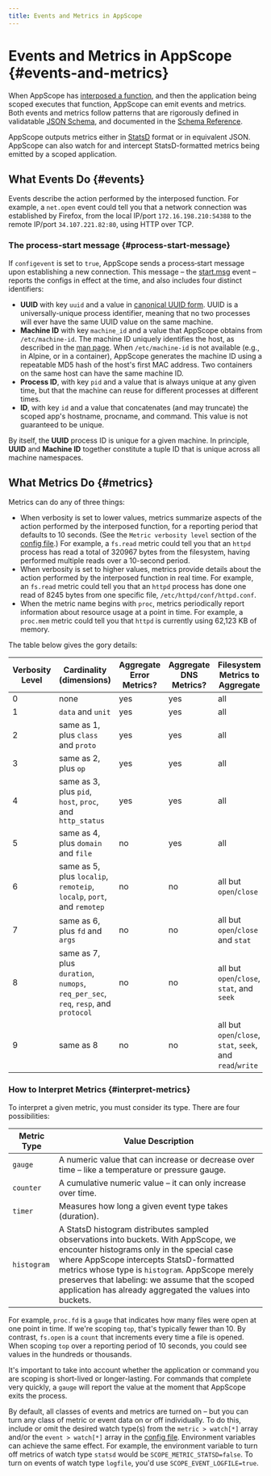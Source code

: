 ```yaml
---
title: Events and Metrics in AppScope
---
```


# Events and Metrics in AppScope {#events-and-metrics}

When AppScope has [interposed a function](/docs/how-works), and then the application being scoped executes that function, AppScope can emit events and metrics. Both events and metrics follow patterns that are rigorously defined in validatable [JSON Schema](https://json-schema.org/), and documented in the [Schema Reference](/docs/schema-reference).

AppScope outputs metrics either in [StatsD](https://github.com/statsd/statsd) format or in equivalent JSON. AppScope can also watch for and intercept StatsD-formatted metrics being emitted by a scoped application.

## What Events Do {#events}

Events describe the action performed by the interposed function. For example, a `net.open` event could tell you that a network connection was established by Firefox, from the local IP/port `172.16.198.210:54388` to the remote IP/port `34.107.221.82:80`, using HTTP over TCP.

### The process‑start message {#process-start-message}

If `configevent` is set to `true`, AppScope sends a process‑start message upon establishing a new connection. This message – the [start.msg](schema-reference#eventstartmsg) event – reports the configs in effect at the time, and also includes four distinct identifiers:
  - **UUID** with key `uuid` and a value in [canonical UUID form](https://en.wikipedia.org/wiki/Universally_unique_identifier). UUID is a universally-unique process identifier, meaning that no two processes will ever have the same UUID value on the same machine.
  - **Machine ID** with key `machine_id` and a value that AppScope obtains from `/etc/machine-id`. The machine ID uniquely identifies the host, as described in the [man page](https://man7.org/linux/man-pages/man5/machine-id.5.html). When `/etc/machine-id` is not available (e.g., in Alpine, or in a container), AppScope generates the machine ID using a repeatable MD5 hash of the host's first MAC address. Two containers on the same host can have the same machine ID.
  - **Process ID**, with key `pid` and a value that is always unique at any given time, but that the machine can reuse for different processes at different times.
  - **ID**, with key `id` and a value that concatenates (and may truncate) the scoped app's hostname, procname, and command. This value is not guaranteed to be unique.

By itself, the **UUID** process ID is unique for a given machine. In principle, **UUID** and **Machine ID** together constitute a tuple ID that is unique across all machine namespaces.

## What Metrics Do {#metrics}

Metrics can do any of three things:
* When verbosity is set to lower values, metrics summarize aspects of the action performed by the interposed function, for a reporting period that defaults to 10 seconds. (See the `Metric verbosity level` section of the [config file](/docs/config-file).) For example, a `fs.read` metric could tell you that an `httpd` process has read a total of 320967 bytes from the filesystem, having performed multiple reads over a 10-second period.
* When verbosity is set to higher values, metrics provide details about the action performed by the interposed function in real time. For example, an `fs.read` metric could tell you that an `httpd` process has done one read of 8245 bytes from one specific file, `/etc/httpd/conf/httpd.conf`.
* When the metric name begins with `proc`, metrics periodically report information about resource usage at a point in time. For example, a `proc.mem` metric could tell you that `httpd` is currently using 62,123 KB of memory.

The table below gives the gory details:

| Verbosity Level | Cardinality (dimensions) | Aggregate Error Metrics? | Aggregate DNS Metrics? | Filesystem Metrics to Aggregate | Network Metrics to Aggregate |
|-----|-----|-----|-----|-----|-----|
| 0 | none | yes | yes | all | all |
| 1 | `data` and `unit` | yes | yes | all | all |
| 2 | same as 1, plus `class` and `proto` | yes | yes | all | all |
| 3 | same as 2, plus `op` | yes | yes | all | all |
| 4 | same as 3, plus `pid`, `host`, `proc`, and `http_status` | yes | yes | all | all |
| 5 | same as 4, plus `domain` and `file` | no | yes | all | all |
| 6 | same as 5, plus `localip`, `remoteip`, `localp`, `port`, and `remotep` | no | no | all but `open`/`close` | all |
| 7 | same as 6, plus `fd` and `args` | no | no | all but `open`/`close` and `stat` | all but `connect` |
| 8 | same as 7, plus `duration`, `numops`, `req_per_sec`, `req`, `resp`, and `protocol` | no | no | all but `open`/`close`, `stat`, and `seek` | same as 7 |
| 9 | same as 8 | no | no | all but `open`/`close`, `stat`, `seek`, and `read`/`write` | all but `connect` and `send`/`recv` |
  
### How to Interpret Metrics {#interpret-metrics}

To interpret a given metric, you must consider its type. There are four possibilities:  

| Metric Type | Value Description |
|-------------|-------------------|
| `gauge` | A numeric value that can increase or decrease over time – like a temperature or pressure gauge. |
| `counter` | A cumulative numeric value – it can only increase over time. |
| `timer` | Measures how long a given event type takes (duration). |
| `histogram` | A StatsD histogram distributes sampled observations into buckets. With AppScope, we encounter histograms only in the special case where AppScope intercepts StatsD-formatted metrics whose type is `histogram`. AppScope merely preserves that labeling: we assume that the scoped application has already aggregated the values into buckets. |

For example, `proc.fd` is a `gauge` that indicates how many files were open at one point in time. If we're scoping `top`, that's typically fewer than 10. By contrast, `fs.open` is a `count` that increments every time a file is opened. When scoping `top` over a reporting period of 10 seconds, you could see values in the hundreds or thousands.

It's important to take into account whether the application or command you are scoping is short-lived or longer-lasting. For commands that complete very quickly, a `gauge` will report the value at the moment that AppScope exits the process.

By default, all classes of events and metrics are turned on – but you can turn any class of metric or event data on or off individually. To do this, include or omit the desired watch type(s) from the `metric > watch[*]` array and/or the `event > watch[*]` array in the [config file](/docs/config-file). Environment variables can achieve the same effect. For example, the environment variable to turn off metrics of watch type `statsd` would be `SCOPE_METRIC_STATSD=false`. To turn on events of watch type `logfile`, you'd use `SCOPE_EVENT_LOGFILE=true`.
